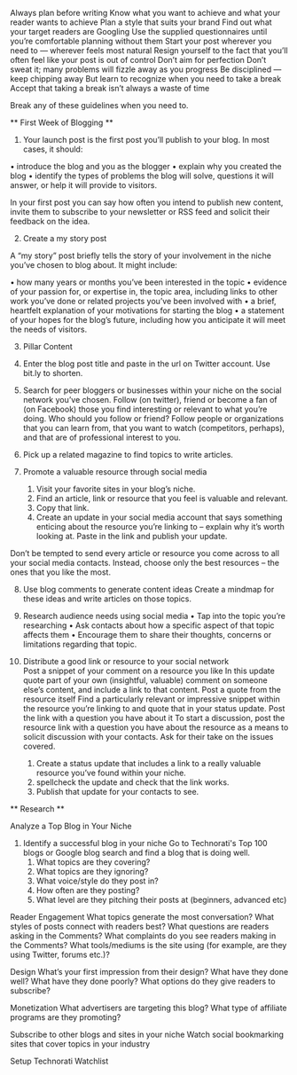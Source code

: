 
 Always plan before writing
 Know what you want to achieve and what your reader wants to achieve
 Plan a style that suits your brand
 Find out what your target readers are Googling
 Use the supplied questionnaires until you’re comfortable planning without them
 Start your post wherever you need to — wherever feels most natural
 Resign yourself to the fact that you’ll often feel like your post is out of control
 Don’t aim for perfection
 Don’t sweat it; many problems will fizzle away as you progress
 Be disciplined — keep chipping away
 But learn to recognize when you need to take a break
 Accept that taking a break isn’t always a waste of time

Break any of these guidelines when you need to.

** First Week of Blogging **

1. Your launch post is the first post you’ll publish to your blog. In most cases, it should:

• introduce the blog and you as the blogger
• explain why you created the blog
• identify the types of problems the blog will solve, questions it will answer, or help it will provide to visitors.

In your first post you can say how often you intend to publish new content, invite them to subscribe to your newsletter or RSS feed and solicit their feedback on the idea.

2. Create a my story post

A “my story” post briefly tells the story of your involvement in the niche you’ve chosen to blog about. It might include:

• how many years or months you’ve been interested in the topic
• evidence of your passion for, or expertise in, the topic area, including links to other work you’ve
done or related projects you’ve been involved with
• a brief, heartfelt explanation of your motivations for starting the blog
• a statement of your hopes for the blog’s future, including how you anticipate it will meet the needs of visitors.

3. Pillar Content

4. Enter the blog post title and paste in the url on Twitter account. Use bit.ly to shorten.
5. Search for peer bloggers or businesses within your niche on the social network you’ve chosen. Follow (on twitter), friend or become a fan of (on Facebook) those you find interesting or relevant to what you’re doing.
Who should you follow or friend?
Follow people or organizations that you can learn from, that you want to watch (competitors, perhaps), and that are of professional interest to you.

6. Pick up a related magazine to find topics to write articles.

7. Promote a valuable resource through social media
	1. Visit your favorite sites in your blog’s niche.
	2. Find an article, link or resource that you feel is valuable and relevant. 
	3. Copy that link.
	4. Create an update in your social media account that says something enticing about the resource you’re linking to – explain why it’s worth looking at. Paste in the link and publish your update.
	
Don’t be tempted to send every article or resource you come across to all your social media contacts. Instead, choose only the best resources – the ones that you like the most.

8. Use blog comments to generate content ideas
	Create a mindmap for these ideas and write articles on those topics.

9. Research audience needs using social media
	• Tap into the topic you’re researching
	• Ask contacts about how a specific aspect of that topic affects them
	• Encourage them to share their thoughts, concerns or limitations regarding that topic.

10. Distribute a good link or resource to your social network 	
	Post a snippet of your comment on a resource you like
	  In this update quote part of your own (insightful, valuable) comment on someone else’s content, and include a link to that content.
	Post a quote from the resource itself
	  Find a particularly relevant or impressive snippet within the resource you’re linking to and quote that in your status update.
	Post the link with a question you have about it
	  To start a discussion, post the resource link with a question you have about the resource as a means to solicit discussion with your contacts. Ask for their take on the issues covered.
	
	1. Create a status update that includes a link to a really valuable resource you’ve found within your niche.
	2. spellcheck the update and check that the link works.
	3. Publish that update for your contacts to see.
	
** Research **

Analyze a Top Blog in Your Niche

1. Identify a successful blog in your niche
	Go to Technorati's Top 100 blogs or Google blog search and find a blog that is doing well. 
	1. What topics are they covering?
	2. What topics are they ignoring?
	3. What voice/style do they post in?
	4. How often are they posting?
	5. What level are they pitching their posts at (beginners, advanced etc)

  Reader Engagement
    What topics generate the most conversation?
	What styles of posts connect with readers best?
	What questions are readers asking in the Comments?
	What complaints do you see readers making in the Comments?
	What tools/mediums is the site using (for example, are they using Twitter, forums etc.)?
	
  Design
	What’s your first impression from their design?
	What have they done well? What have they done poorly?
	What options do they give readers to subscribe?
	
  Monetization
    What advertisers are targeting this blog?
	 What type of affiliate programs are they promoting?
	

 Subscribe to other blogs and sites in your niche
 Watch social bookmarking sites that cover topics in your industry


Setup Technorati Watchlist






	






